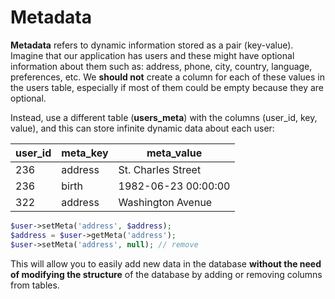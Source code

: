 # Metadata

**Metadata** refers to dynamic information stored as a pair (key-value). Imagine that our application has users and these might have optional information about them such as: address, phone, city, country, language, preferences, etc. We **should not** create a column for each of these values in the users table, especially if most of them could be empty because they are optional.

Instead, use a different table (**users\_meta**) with the columns (user\_id, key, value), and this can store infinite dynamic data about each user:

| user\_id | meta\_key | meta\_value         |
| -------- | --------- | ------------------- |
| 236      | address   | St. Charles Street  |
| 236      | birth     | 1982-06-23 00:00:00 |
| 322      | address   | Washington Avenue   |

```php
$user->setMeta('address', $address);
$address = $user->getMeta('address');
$user->setMeta('address', null); // remove
```

This will allow you to easily add new data in the database **without the need of modifying the structure** of the database by adding or removing columns from tables.

